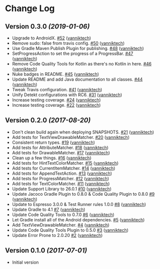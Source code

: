 # Change Log

Version 0.3.0 *(2019-01-06)*
----------------------------

- Upgrade to AndroidX. [\#52](https://github.com/vanniktech/espresso-utils/pull/52) ([vanniktech](https://github.com/vanniktech))
- Remove sudo: false from travis config. [\#50](https://github.com/vanniktech/espresso-utils/pull/50) ([vanniktech](https://github.com/vanniktech))
- Use Gradle Maven Publish Plugin for publishing. [\#48](https://github.com/vanniktech/espresso-utils/pull/48) ([vanniktech](https://github.com/vanniktech))
- SetProgressAction to set the progress of a ProgressBar. [\#47](https://github.com/vanniktech/espresso-utils/pull/47) ([vanniktech](https://github.com/vanniktech))
- Remove Code Quality Tools for Kotlin as there's no Kotlin in here. [\#46](https://github.com/vanniktech/espresso-utils/pull/46) ([vanniktech](https://github.com/vanniktech))
- Nuke badges in README. [\#45](https://github.com/vanniktech/espresso-utils/pull/45) ([vanniktech](https://github.com/vanniktech))
- Update README and add Java documentation to all classes. [\#44](https://github.com/vanniktech/espresso-utils/pull/44) ([vanniktech](https://github.com/vanniktech))
- Tweak Travis configuration. [\#41](https://github.com/vanniktech/espresso-utils/pull/41) ([vanniktech](https://github.com/vanniktech))
- Unify Detekt configurations with RC6. [\#31](https://github.com/vanniktech/espresso-utils/pull/31) ([vanniktech](https://github.com/vanniktech))
- Increase testing coverage. [\#24](https://github.com/vanniktech/espresso-utils/pull/24) ([vanniktech](https://github.com/vanniktech))
- Increase testing coverage. [\#22](https://github.com/vanniktech/espresso-utils/pull/22) ([vanniktech](https://github.com/vanniktech))

Version 0.2.0 *(2017-08-20)*
----------------------------

- Don't clean build again when deploying SNAPSHOTS. [\#21](https://github.com/vanniktech/espresso-utils/pull/21) ([vanniktech](https://github.com/vanniktech))
- Add tests for TextViewDrawableMatcher. [\#20](https://github.com/vanniktech/espresso-utils/pull/20) ([vanniktech](https://github.com/vanniktech))
- Consistent return types. [\#19](https://github.com/vanniktech/espresso-utils/pull/19) ([vanniktech](https://github.com/vanniktech))
- Add tests for AttributeMatcher. [\#18](https://github.com/vanniktech/espresso-utils/pull/18) ([vanniktech](https://github.com/vanniktech))
- Add tests for DrawableMatcher. [\#17](https://github.com/vanniktech/espresso-utils/pull/17) ([vanniktech](https://github.com/vanniktech))
- Clean up a few things. [\#16](https://github.com/vanniktech/espresso-utils/pull/16) ([vanniktech](https://github.com/vanniktech))
- Add tests for HintTextColorMatcher. [\#15](https://github.com/vanniktech/espresso-utils/pull/15) ([vanniktech](https://github.com/vanniktech))
- Add tests for CurrentItemMatcher. [\#14](https://github.com/vanniktech/espresso-utils/pull/14) ([vanniktech](https://github.com/vanniktech))
- Add tests for AppendTextAction. [\#13](https://github.com/vanniktech/espresso-utils/pull/13) ([vanniktech](https://github.com/vanniktech))
- Add tests for ProgressMatcher. [\#12](https://github.com/vanniktech/espresso-utils/pull/12) ([vanniktech](https://github.com/vanniktech))
- Add tests for TextColorMatcher. [\#11](https://github.com/vanniktech/espresso-utils/pull/11) ([vanniktech](https://github.com/vanniktech))
- Update Support Library to 26.0.1 [\#10](https://github.com/vanniktech/espresso-utils/pull/10) ([vanniktech](https://github.com/vanniktech))
- Update Jacoco Gradle Plugin to 0.8.0 & Code Quality Plugin to 0.8.0 [\#9](https://github.com/vanniktech/espresso-utils/pull/9) ([vanniktech](https://github.com/vanniktech))
- Update to Espresso 3.0.0 & Test Runner rules 1.0.0 [\#8](https://github.com/vanniktech/espresso-utils/pull/8) ([vanniktech](https://github.com/vanniktech))
- Update Gradle to 4.1 [\#7](https://github.com/vanniktech/espresso-utils/pull/7) ([vanniktech](https://github.com/vanniktech))
- Update Code Quality Tools to 0.7.0 [\#6](https://github.com/vanniktech/espresso-utils/pull/6) ([vanniktech](https://github.com/vanniktech))
- Let Gradle install all of the Android dependencies. [\#5](https://github.com/vanniktech/espresso-utils/pull/5) ([vanniktech](https://github.com/vanniktech))
- Add TextViewDrawableMatcher. [\#4](https://github.com/vanniktech/espresso-utils/pull/4) ([vanniktech](https://github.com/vanniktech))
- Update Code Quality Tools Plugin to 0.5.0 [\#3](https://github.com/vanniktech/espresso-utils/pull/3) ([vanniktech](https://github.com/vanniktech))
- Update Error Prone to 2.0.20 [\#2](https://github.com/vanniktech/espresso-utils/pull/2) ([vanniktech](https://github.com/vanniktech))

Version 0.1.0 *(2017-07-01)*
----------------------------

- Initial version